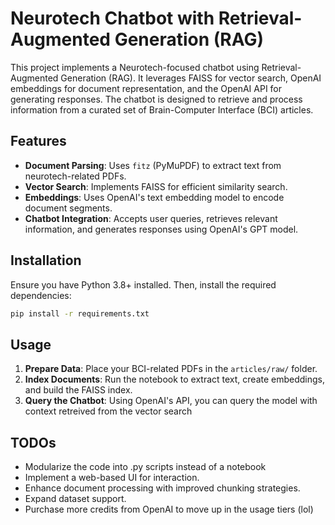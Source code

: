 # Neurotech Chatbot with Retrieval-Augmented Generation (RAG)

This project implements a Neurotech-focused chatbot using Retrieval-Augmented Generation (RAG). It leverages FAISS for vector search, OpenAI embeddings for document representation, and the OpenAI API for generating responses. The chatbot is designed to retrieve and process information from a curated set of Brain-Computer Interface (BCI) articles.

## Features

- **Document Parsing**: Uses `fitz` (PyMuPDF) to extract text from neurotech-related PDFs.
- **Vector Search**: Implements FAISS for efficient similarity search.
- **Embeddings**: Uses OpenAI's text embedding model to encode document segments.
- **Chatbot Integration**: Accepts user queries, retrieves relevant information, and generates responses using OpenAI's GPT model.

## Installation

Ensure you have Python 3.8+ installed. Then, install the required dependencies:

```bash
pip install -r requirements.txt
```

## Usage

1. **Prepare Data**: Place your BCI-related PDFs in the `articles/raw/` folder.
2. **Index Documents**: Run the notebook to extract text, create embeddings, and build the FAISS index.
3. **Query the Chatbot**: Using OpenAI's API, you can query the model with context retreived from the vector search

## TODOs

- Modularize the code into .py scripts instead of a notebook
- Implement a web-based UI for interaction.
- Enhance document processing with improved chunking strategies.
- Expand dataset support.
- Purchase more credits from OpenAI to move up in the usage tiers (lol)
